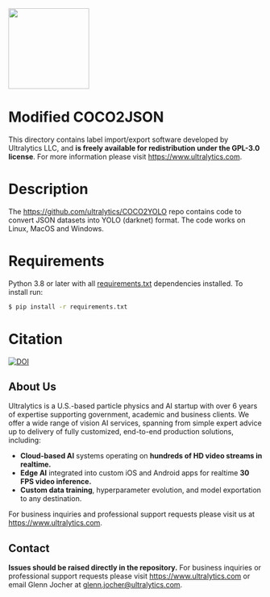 <img src="https://storage.googleapis.com/ultralytics/logo/logoname1000.png" width="160">

# Modified COCO2JSON

This directory contains label import/export software developed by Ultralytics LLC, and **is freely available for redistribution under the GPL-3.0 license**. For more information please visit https://www.ultralytics.com.

# Description

The https://github.com/ultralytics/COCO2YOLO repo contains code to convert JSON datasets into YOLO (darknet) format. The code works on Linux, MacOS and Windows.

# Requirements

Python 3.8 or later with all [requirements.txt](https://github.com/ultralytics/JSON2YOLO/blob/master/requirements.txt) dependencies installed. To install run:
```bash
$ pip install -r requirements.txt
```

# Citation

[![DOI](https://zenodo.org/badge/186122711.svg)](https://zenodo.org/badge/latestdoi/186122711)

## About Us

Ultralytics is a U.S.-based particle physics and AI startup with over 6 years of expertise supporting government, academic and business clients. We offer a wide range of vision AI services, spanning from simple expert advice up to delivery of fully customized, end-to-end production solutions, including:
- **Cloud-based AI** systems operating on **hundreds of HD video streams in realtime.**
- **Edge AI** integrated into custom iOS and Android apps for realtime **30 FPS video inference.**
- **Custom data training**, hyperparameter evolution, and model exportation to any destination.

For business inquiries and professional support requests please visit us at https://www.ultralytics.com. 


## Contact

**Issues should be raised directly in the repository.** For business inquiries or professional support requests please visit https://www.ultralytics.com or email Glenn Jocher at glenn.jocher@ultralytics.com. 
